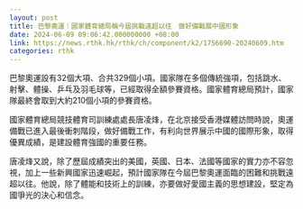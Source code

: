 ```yaml
---
layout: post
title: 巴黎奧運｜國家體育總局稱今屆挑戰遠超以往　做好備戰展中國形象
date: 2024-06-09 09:06:42.000000000 +08:00
link: https://news.rthk.hk/rthk/ch/component/k2/1756690-20240609.htm
categories: rthk
---
```


巴黎奧運設有32個大項、合共329個小項。國家隊在多個傳統強項，包括跳水、射擊、體操、乒乓及羽毛球等，已經取得全額參賽資格。國家體育總局預計，國家隊最終會取到大約210個小項的參賽資格。

國家體育總局競技體育司訓練處處長唐凌烽，在北京接受香港媒體訪問時說，奧運備戰已進入最後衝刺階段，做好備戰工作，有利向世界展示中國的國際形象，取得優異成績，是建設體育強國的重要任務。

唐凌烽又說，除了歷屆成績突出的美國，英國、日本、法國等國家的實力亦不容忽視，加上一些新興國家迅速崛起，預計國家隊在今屆巴黎奧運面臨的困難和挑戰遠超以往。他說，除了體能和技術上的訓練，亦要做好愛國主義的思想建設，堅定為國爭光的決心和信念。
